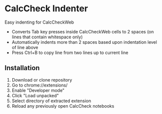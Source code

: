 # CalcCheck Indenter
Easy indenting for CalcCheckWeb

- Converts Tab key presses inside CalcCheckWeb cells to 2 spaces (on lines that contain whitespace only)
- Automatically indents more than 2 spaces based upon indentation level of line above
- Press Ctrl+B to copy line from two lines up to current line

## Installation

1. Download or clone repository
2. Go to chrome://extensions/
3. Enable "Developer mode"
4. Click "Load unpacked"
5. Select directory of extracted extension
6. Reload any previously open CalcCheck notebooks

